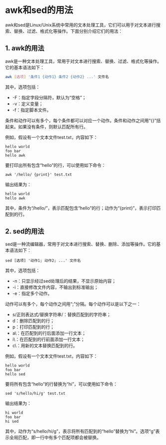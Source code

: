# awk和sed的用法

awk和sed是Linux/Unix系统中常用的文本处理工具，它们可以用于对文本进行搜索、替换、过滤、格式化等操作。下面分别介绍它们的用法：

## 1. awk的用法

awk是一种文本处理工具，常用于对文本进行搜索、替换、过滤、格式化等操作。它的基本语法如下：

```bash
awk [选项] '条件1 {动作1} 条件2 {动作2} ...' 文件名
```

其中，选项包括：

- -F：指定字段分隔符，默认为“空格”；
- -v：定义变量；
- -f：指定脚本文件。

条件和动作可以有多个，每个条件都可以对应一个动作。条件和动作之间用“{}”括起来。如果没有条件，则默认匹配所有行。

例如，假设有一个文本文件test.txt，内容如下：

```
hello world
foo bar
hello awk
```

要打印出所有包含“hello”的行，可以使用如下命令：

```
awk '/hello/ {print}' test.txt
```

输出结果为：

```
hello world
hello awk
```

其中，条件为“/hello/”，表示匹配包含“hello”的行；动作为“{print}”，表示打印匹配到的行。

## 2. sed的用法

sed是一种流编辑器，常用于对文本进行搜索、替换、删除、添加等操作。它的基本语法如下：

```
sed [选项] '动作1; 动作2; ...' 文件名
```

其中，选项包括：

- -n：只显示经过sed处理后的结果，不显示原始内容；
- -i：直接修改文件内容，不输出到标准输出；
- -e：指定多个动作。

动作可以有多个，每个动作之间用“;”分隔。每个动作可以是以下之一：

- s/正则表达式/替换字符串/：替换匹配到的字符串；
- d：删除匹配到的行；
- p：打印匹配到的行；
- a\：在匹配到的行后面添加一行文本；
- i\：在匹配到的行前面添加一行文本；
- c\：用新的文本替换匹配到的行。

例如，假设有一个文本文件test.txt，内容如下：

```
hello world
foo bar
hello sed
```

要将所有包含“hello”的行替换为“hi”，可以使用如下命令：

```
sed 's/hello/hi/g' test.txt
```

输出结果为：

```
hi world
foo bar
hi sed
```

其中，动作为“s/hello/hi/g”，表示将所有匹配到的“hello”替换为“hi”。选项“g”表示全局匹配，即一行中有多个匹配项都会被替换。